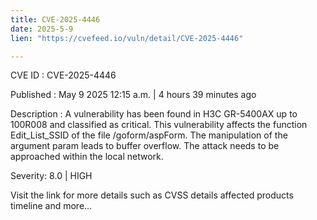 ```yaml
---
title: CVE-2025-4446
date: 2025-5-9
lien: "https://cvefeed.io/vuln/detail/CVE-2025-4446"

---
```


CVE ID : CVE-2025-4446

Published :  May 9
2025
12:15 a.m. | 4 hours
39 minutes ago

Description : A vulnerability has been found in H3C GR-5400AX up to 100R008 and classified as critical. This vulnerability affects the function Edit_List_SSID of the file /goform/aspForm. The manipulation of the argument param leads to buffer overflow. The attack needs to be approached within the local network.

Severity: 8.0 | HIGH

Visit the link for more details
such as CVSS details
affected products
timeline
and more...
